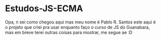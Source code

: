 # Estudos-JS-ECMA

Opa, n sei como chegou aqui mas meu nome é Pablo R. Santos
este aqui é o projeto que criei pra usar enquanto faço o curso de JS do Guanabara, mas em breve terei outras coisas para mostrar, me segue ae :D
 

